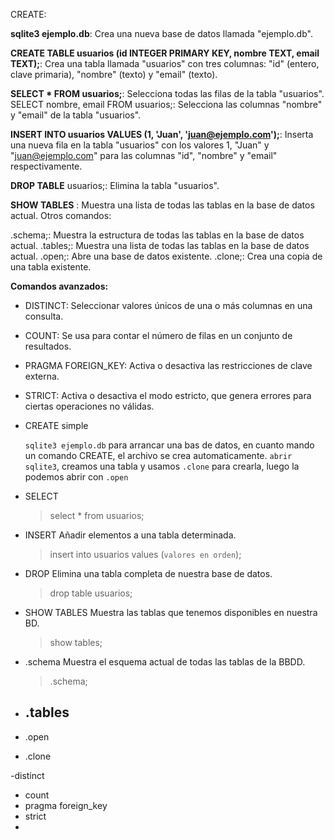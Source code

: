 CREATE:

**sqlite3 ejemplo.db**: Crea una nueva base de datos llamada "ejemplo.db".

**CREATE TABLE usuarios (id INTEGER PRIMARY KEY, nombre TEXT, email TEXT);**: Crea una tabla llamada "usuarios" con tres columnas: "id" (entero, clave primaria), "nombre" (texto) y "email" (texto).

**SELECT * FROM usuarios;**: Selecciona todas las filas de la tabla "usuarios".
SELECT nombre, email FROM usuarios;: Selecciona las columnas "nombre" y "email" de la tabla "usuarios".

**INSERT INTO usuarios VALUES (1, 'Juan', 'juan@ejemplo.com');**: Inserta una nueva fila en la tabla "usuarios" con los valores 1, "Juan" y "juan@ejemplo.com" para las columnas "id", "nombre" y "email" respectivamente.

**DROP TABLE** usuarios;: Elimina la tabla "usuarios".

**SHOW TABLES** : Muestra una lista de todas las tablas en la base de datos actual.
Otros comandos:

.schema;: Muestra la estructura de todas las tablas en la base de datos actual.
.tables;: Muestra una lista de todas las tablas en la base de datos actual.
.open;: Abre una base de datos existente.
.clone;: Crea una copia de una tabla existente.

**Comandos avanzados:**

- DISTINCT: Seleccionar valores únicos de una o más columnas en una consulta.
- COUNT: Se usa para contar el número de filas en un conjunto de resultados.
- PRAGMA FOREIGN_KEY: Activa o desactiva las restricciones de clave externa.
- STRICT: Activa o desactiva el modo estricto, que genera errores para ciertas operaciones no válidas.








- CREATE simple
  
  `sqlite3 ejemplo.db` para arrancar una  bas de datos, en cuanto mando un comando CREATE, el archivo se crea automaticamente.
  `abrir sqlite3`, creamos una tabla y usamos `.clone` para crearla, luego la podemos abrir con `.open`

- SELECT
  
  > select * from usuarios;
- INSERT
 Añadir elementos a una  tabla determinada.
  > insert into usuarios values (`valores en orden`);
- DROP
  Elimina una tabla completa de nuestra base de datos.
    > drop table usuarios;
- SHOW TABLES
 Muestra las tablas que tenemos disponibles en nuestra BD.
   > show tables;
- .schema 
  Muestra el esquema actual de todas las  tablas de la BBDD.
     > .schema;
- .tables 
  - 
  

- .open 
  
- .clone

-distinct
- count
- pragma foreign_key
- strict
- 